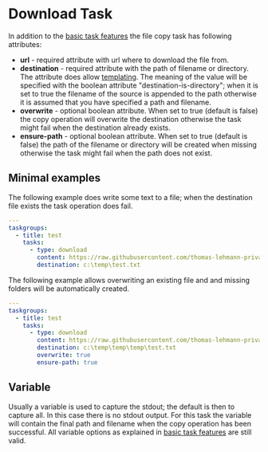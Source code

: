 # Download Task

In addition to the [basic task features](basic-task-features.md) the file
copy task has following attributes:

- **url** - required attribute with url where to download the file from.
- **destination** - required attribute with the path of filename or directory.
  The attribute does allow [templating](templating.md).
  The meaning of the value will be specified with the boolean attribute
  "destination-is-directory"; when it is set to true the filename of
  the source is appended to the path otherwise it is assumed that you
  have specified a path and filename.
- **overwrite** - optional boolean attribute. When set to true (default is false)
  the copy operation will overwrite the destination otherwise
  the task might fail when the destination already exists.
- **ensure-path** - optional boolean attribute. When set to true (default is false)
  the path of the filename or directory will be created when missing
  otherwise the task might fail when the path does not exist.

## Minimal examples

The following example does write some text to a file;
when the destination file exists the task operation does fail.

```yaml
---
taskgroups:
  - title: test
    tasks:
      - type: download
        content: https://raw.githubusercontent.com/thomas-lehmann-private/hyperion-task-processor/main/README.md
        destination: c:\temp\test.txt
```

The following example allows overwriting an existing file and and missing folders
will be automatically created.

```yaml
---
taskgroups:
  - title: test
    tasks:
      - type: download
        content: https://raw.githubusercontent.com/thomas-lehmann-private/hyperion-task-processor/main/README.md
        destination: c:\temp\temp\temp\test.txt
        overwrite: true
        ensure-path: true
```

## Variable

Usually a variable is used to capture the stdout; the default is then to capture all.
In this case there is no stdout output. For this task the variable will contain
the final path and filename when the copy operation has been successful.
All variable options as explained in
[basic task features](basic-task-features.md) are still valid.
